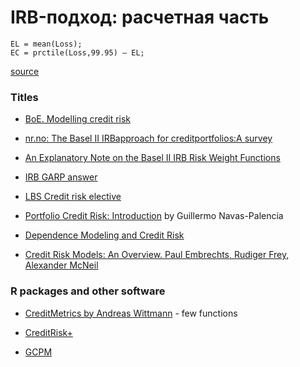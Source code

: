 # IRB-подход: расчетная часть 

```
EL = mean(Loss); 
EC = prctile(Loss,99.95) – EL;
```

[source](https://www.mathworks.com/company/newsletters/articles/basel-ii-compliance-and-risk-management-analysis-calculating-economic-capital.html)


### Titles

- [BoE. Modelling credit risk](https://www.bankofengland.co.uk/-/media/boe/files/ccbs/resources/modelling-credit-risk)

- [nr.no: The Basel II IRBapproach for creditportfolios:A survey](https://www.nr.no/files/samba/bff/SAMBA3305.pdf)

- [An Explanatory Note on the Basel II IRB Risk Weight Functions](https://www.bis.org/bcbs/irbriskweight.pdf)

- [IRB GARP answer](https://quant.stackexchange.com/questions/8020/is-unexpected-loss-ever-used-in-basel-ii)

- [LBS Credit risk elective](http://dse.univr.it/safe/documents/SSEFCANAZEI2012/07_correlation_-_modeling.pdf)

- [Portfolio Credit Risk:  Introduction](https://www.nag.co.uk/doc/techrep/pdf/tr1_16.pdf) by Guillermo Navas-Palencia

- [Dependence Modeling and Credit Risk](https://www.google.com/url?sa=t&rct=j&q=&esrc=s&source=web&cd=1&ved=2ahUKEwipx_v7ja_oAhUUBBAIHUpvBjgQFjAAegQIBhAB&url=http%3A%2F%2Fdidattica.unibocconi.it%2Fmypage%2Fdwload.php%3Fnomefile%3DLecture_12_Credit_Risk_Modelling20150420033255.pdf&usg=AOvVaw3D0JGIv9wbjG6iRD7tfmmJ)

- [Credit Risk Models: An Overview. Paul Embrechts, Rudiger Frey, Alexander McNeil](https://people.math.ethz.ch/~embrecht/ftp/K.pdf)

### R packages and other software

- [CreditMetrics by Andreas Wittmann](https://cran.r-project.org/web/packages/CreditMetrics/CreditMetrics.pdf) - few functions

- [CreditRisk+](https://cran.r-project.org/web/packages/crp.CSFP/crp.CSFP.pdf)

- [GCPM](https://cran.r-project.org/web/packages/GCPM/GCPM.pdf)

<!-- 

Jimenez:

https://www.bde.es/f/webbde/SES/Secciones/Publicaciones/PublicacionesSeriadas/DocumentosTrabajo/07/Fic/dt0709e.pdf

https://www.bankofcanada.ca/wp-content/uploads/2010/09/jimenez.pdf


https://www.bankofgreece.gr/MediaAttachments/Vasicek.pdf


https://rstudio-pubs-static.s3.amazonaws.com/84843_56f30bf1ef834d9a81cbf4e9521186f0.html


https://www.bis.org/publ/bcbs49.pdf

-->


<!-- 

IMF manual

-->